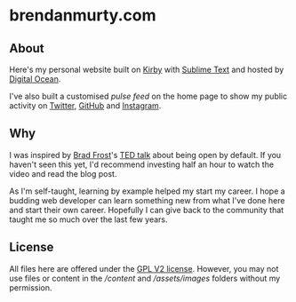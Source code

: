brendanmurty.com
=======

## About ##

Here's my personal website built on [Kirby](https://github.com/bastianallgeier/kirby) with [Sublime Text](http://www.sublimetext.com) and hosted by [Digital Ocean](http://digitalocean.com).

I've also built a customised *pulse feed* on the home page to show my public activity on [Twitter](https://twitter.com/brendanmurty), [GitHub](https://github.com/brendanmurty) and [Instagram](http://instagram.com/highhorser).

## Why ##

I was inspired by [Brad Frost](https://github.com/bradfrost)'s [TED talk](https://twitter.com/brad_frost/status/476515058738925568) about being open by default. If you haven't seen this yet, I'd recommend investing half an hour to watch the video and read the blog post.

As I'm self-taught, learning by example helped my start my career. I hope a budding web developer can learn something new from what I've done here and start their own career. Hopefully I can give back to the community that taught me so much over the last few years.

## License ##

All files here are offered under the [GPL V2 license](/LICENSE). However, you may not use files or content in the */content* and */assets/images* folders without my permission.

